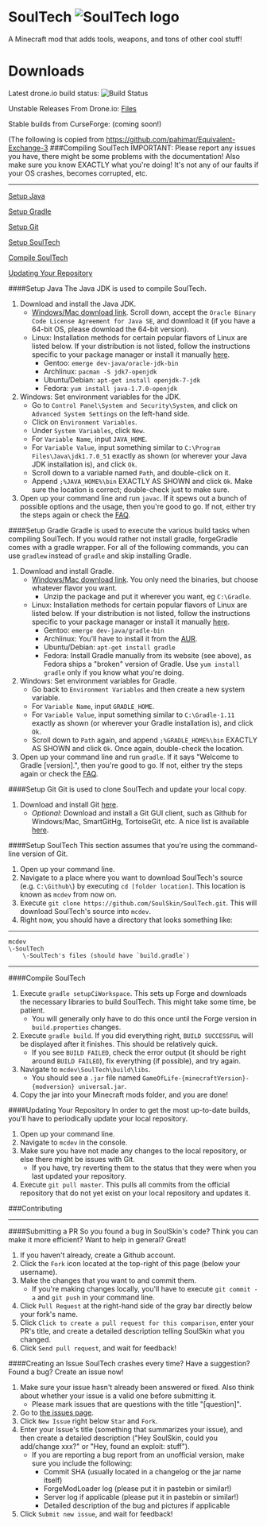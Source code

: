# SoulTech  ![SoulTech logo](https://raw.githubusercontent.com/SoulSkin/SoulTech/master/Logo/SoulTech%20Repo%20Logo.png)
A Minecraft mod that adds tools, weapons, and tons of other cool stuff!

Downloads
===

Latest drone.io build status: ![Build Status](https://drone.io/github.com/SoulSkin/SoulTech/status.png)

Unstable Releases From Drone.io: [Files](https://drone.io/github.com/SoulSkin/SoulTech/files)

Stable builds from CurseForge: (coming soon!)

(The following is copied from https://github.com/pahimar/Equivalent-Exchange-3
###Compiling SoulTech
IMPORTANT: Please report any issues you have, there might be some problems with the documentation!
Also make sure you know EXACTLY what you're doing!  It's not any of our faults if your OS crashes, becomes corrupted, etc.
***
[Setup Java](#setup-java)

[Setup Gradle](#setup-gradle)

[Setup Git](#setup-git)

[Setup SoulTech](#setup-soultech)

[Compile SoulTech](#compile-soultech)

[Updating Your Repository](#updating-your-repository)

####Setup Java
The Java JDK is used to compile SoulTech.

1. Download and install the Java JDK.
	* [Windows/Mac download link](http://www.oracle.com/technetwork/java/javase/downloads/jdk7-downloads-1880260.html).  Scroll down, accept the `Oracle Binary Code License Agreement for Java SE`, and download it (if you have a 64-bit OS, please download the 64-bit version).
	* Linux: Installation methods for certain popular flavors of Linux are listed below.  If your distribution is not listed, follow the instructions specific to your package manager or install it manually [here](http://www.oracle.com/technetwork/java/javase/downloads/jdk7-downloads-1880260.html).
		* Gentoo: `emerge dev-java/oracle-jdk-bin`
		* Archlinux: `pacman -S jdk7-openjdk`
		* Ubuntu/Debian: `apt-get install openjdk-7-jdk`
		* Fedora: `yum install java-1.7.0-openjdk`
2. Windows: Set environment variables for the JDK.
    * Go to `Control Panel\System and Security\System`, and click on `Advanced System Settings` on the left-hand side.
    * Click on `Environment Variables`.
    * Under `System Variables`, click `New`.
    * For `Variable Name`, input `JAVA_HOME`.
    * For `Variable Value`, input something similar to `C:\Program Files\Java\jdk1.7.0_51` exactly as shown (or wherever your Java JDK installation is), and click `Ok`.
    * Scroll down to a variable named `Path`, and double-click on it.
    * Append `;%JAVA_HOME%\bin` EXACTLY AS SHOWN and click `Ok`.  Make sure the location is correct; double-check just to make sure.
3. Open up your command line and run `javac`.  If it spews out a bunch of possible options and the usage, then you're good to go.  If not, either try the steps again or check the [FAQ](https://github.com/SoulSkin/SoulTech/wiki/Frequently-Asked-Questions).

####Setup Gradle
Gradle is used to execute the various build tasks when compiling SoulTech.
If you would rather not install gradle, forgeGradle comes with a gradle wrapper. For all of the following commands, you can use `gradlew` instead of `gradle` and skip installing Gradle.

1. Download and install Gradle.
	* [Windows/Mac download link](http://www.gradle.org/downloads).  You only need the binaries, but choose whatever flavor you want.
		* Unzip the package and put it wherever you want, eg `C:\Gradle`.
	* Linux: Installation methods for certain popular flavors of Linux are listed below.  If your distribution is not listed, follow the instructions specific to your package manager or install it manually [here](http://www.gradle.org/downloads).
		* Gentoo: `emerge dev-java/gradle-bin`
		* Archlinux: You'll have to install it from the [AUR](https://aur.archlinux.org/packages/gradle).
		* Ubuntu/Debian: `apt-get install gradle`
		* Fedora: Install Gradle manually from its website (see above), as Fedora ships a "broken" version of Gradle.  Use `yum install gradle` only if you know what you're doing.
2. Windows: Set environment variables for Gradle.
	* Go back to `Environment Variables` and then create a new system variable.
	* For `Variable Name`, input `GRADLE_HOME`.
	* For `Variable Value`, input something similar to `C:\Gradle-1.11` exactly as shown (or wherever your Gradle installation is), and click `Ok`.
	* Scroll down to `Path` again, and append `;%GRADLE_HOME%\bin` EXACTLY AS SHOWN and click `Ok`.  Once again, double-check the location.
3. Open up your command line and run `gradle`.  If it says "Welcome to Gradle [version].", then you're good to go.  If not, either try the steps again or check the [FAQ](https://github.com/SoulSkin/SoulTech/wiki/Frequently-Asked-Questions).


####Setup Git
Git is used to clone SoulTech and update your local copy.

1. Download and install Git [here](http://git-scm.com/download/).
	* *Optional*: Download and install a Git GUI client, such as Github for Windows/Mac, SmartGitHg, TortoiseGit, etc.  A nice list is available [here](http://git-scm.com/downloads/guis).

####Setup SoulTech
This section assumes that you're using the command-line version of Git.

1. Open up your command line.
2. Navigate to a place where you want to download SoulTech's source (e.g. `C:\Github\`) by executing `cd [folder location]`.  This location is known as `mcdev` from now on.
3. Execute `git clone https://github.com/SoulSkin/SoulTech.git`.  This will download SoulTech's source into `mcdev`.
4. Right now, you should have a directory that looks something like:

***
	mcdev
	\-SoulTech
		\-SoulTech's files (should have `build.gradle`)
***

####Compile SoulTech
1. Execute `gradle setupCiWorkspace`. This sets up Forge and downloads the necessary libraries to build SoulTech.  This might take some time, be patient.
	* You will generally only have to do this once until the Forge version in `build.properties` changes.
2. Execute `gradle build`. If you did everything right, `BUILD SUCCESSFUL` will be displayed after it finishes.  This should be relatively quick.
    * If you see `BUILD FAILED`, check the error output (it should be right around `BUILD FAILED`), fix everything (if possible), and try again.
3. Navigate to `mcdev\SoulTech\build\libs`.
    *  You should see a `.jar` file named `GameOfLife-{minecraftVersion}-{modversion} universal.jar`.
4. Copy the jar into your Minecraft mods folder, and you are done!

####Updating Your Repository
In order to get the most up-to-date builds, you'll have to periodically update your local repository.

1. Open up your command line.
2. Navigate to `mcdev` in the console.
3. Make sure you have not made any changes to the local repository, or else there might be issues with Git.
	* If you have, try reverting them to the status that they were when you last updated your repository.
4. Execute `git pull master`.  This pulls all commits from the official repository that do not yet exist on your local repository and updates it.

###Contributing
***
####Submitting a PR
So you found a bug in SoulSkin's code?  Think you can make it more efficient?  Want to help in general?  Great!

1. If you haven't already, create a Github account.
2. Click the `Fork` icon located at the top-right of this page (below your username).
3. Make the changes that you want to and commit them.
	* If you're making changes locally, you'll have to execute `git commit -a` and `git push` in your command line.
4. Click `Pull Request` at the right-hand side of the gray bar directly below your fork's name.
5. Click `Click to create a pull request for this comparison`, enter your PR's title, and create a detailed description telling SoulSkin what you changed.
6. Click `Send pull request`, and wait for feedback!

####Creating an Issue
SoulTech crashes every time?  Have a suggestion?  Found a bug?  Create an issue now!

1. Make sure your issue hasn't already been answered or fixed.  Also think about whether your issue is a valid one before submitting it.
	* Please mark issues that are questions with the title "[question]".
2. Go to [the issues page](http://github.com/SoulSkin/SoulTech/issues).
3. Click `New Issue` right below `Star` and `Fork`.
4. Enter your Issue's title (something that summarizes your issue), and then create a detailed description ("Hey SoulSkin, could you add/change xxx?" or "Hey, found an exploit:  stuff").
	* If you are reporting a bug report from an unofficial version, make sure you include the following:
		* Commit SHA (usually located in a changelog or the jar name itself)
		* ForgeModLoader log (please put it in pastebin or similar!)
		* Server log if applicable (please put it in pastebin or similar!)
		* Detailed description of the bug and pictures if applicable
5. Click `Submit new issue`, and wait for feedback!
